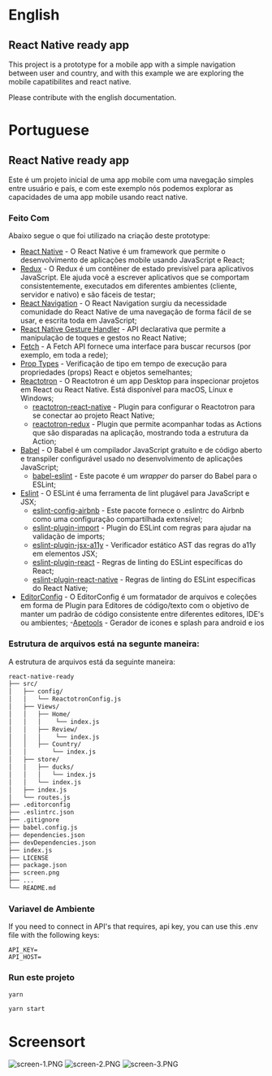 # English

## React Native ready app

This project is a prototype for a mobile app with a simple navigation between user and country, and with this example we are exploring the mobile capatibilites and react native.

Please contribute with the english documentation.

# Portuguese

## React Native ready app

Este é um projeto inicial de uma app mobile com uma navegação simples entre usuário e país, e com este exemplo nós podemos explorar as capacidades de uma app mobile usando react native.

### Feito Com 

Abaixo segue o que foi utilizado na criação deste prototype:

- [React Native](http://facebook.github.io/react-native/) - O React Native é um framework que permite o desenvolvimento de aplicações mobile usando JavaScript e React;
- [Redux](https://redux.js.org/) - O Redux é um contêiner de estado previsível para aplicativos JavaScript. Ele ajuda você a escrever aplicativos que se comportam consistentemente, executados em diferentes ambientes (cliente, servidor e nativo) e são fáceis de testar; 
- [React Navigation](https://reactnavigation.org/) - O React Navigation surgiu da necessidade comunidade do React Native de uma navegação de forma fácil de se usar, e escrita toda em JavaScript;
- [React Native Gesture Handler](https://kmagiera.github.io/react-native-gesture-handler/) - API declarativa que permite a manipulação de toques e gestos no React Native;
- [Fetch](https://developer.mozilla.org/pt-BR/docs/Web/API/Fetch_API) - A Fetch API fornece uma interface para buscar recursos (por exemplo, em toda a rede);
- [Prop Types](https://github.com/facebook/prop-types) - Verificação de tipo em tempo de execução para propriedades (props) React e objetos semelhantes;
- [Reactotron](https://github.com/infinitered/reactotron) - O Reactotron é um app Desktop para inspecionar projetos em React ou React Native. Está disponível para macOS, Linux e Windows;
  - [reactotron-react-native](https://github.com/infinitered/reactotron/blob/master/docs/quick-start-react-native.md) - Plugin para configurar o Reactotron para se conectar ao projeto React Native;
  - [reactotron-redux](https://github.com/infinitered/reactotron/blob/master/docs/plugin-redux.md) - Plugin que permite acompanhar todas as Actions que são disparadas na aplicação, mostrando toda a estrutura da Action;
- [Babel](https://babeljs.io/) - O Babel é um compilador JavaScript gratuito e de código aberto e transpiler configurável usado no desenvolvimento de aplicações JavaScript;
  - [babel-eslint](https://github.com/babel/babel-eslint) - Este pacote é um _wrapper_ do parser do Babel para o ESLint;
- [Eslint](https://eslint.org/) - O ESLint é uma ferramenta de lint plugável para JavaScript e JSX;
  - [eslint-config-airbnb](https://github.com/airbnb/javascript/tree/master/packages/eslint-config-airbnb) - Este pacote fornece o .eslintrc do Airbnb como uma configuração compartilhada extensível;
  - [eslint-plugin-import](https://github.com/benmosher/eslint-plugin-import) - Plugin do ESLint com regras para ajudar na validação de imports;
  - [eslint-plugin-jsx-a11y](https://github.com/evcohen/eslint-plugin-jsx-a11y) - Verificador estático AST das regras do a11y em elementos JSX;
  - [eslint-plugin-react](https://github.com/yannickcr/eslint-plugin-react) - Regras de linting do ESLint específicas do React;
  - [eslint-plugin-react-native](https://github.com/Intellicode/eslint-plugin-react-native) - Regras de linting do ESLint específicas do React Native;
- [EditorConfig](https://editorconfig.org/) - O EditorConfig é um formatador de arquivos e coleções em forma de Plugin para Editores de código/texto com o objetivo de manter um padrão de código consistente entre diferentes editores, IDE's ou ambientes;
-[Apetools](https://apetools.webprofusion.com) - Gerador de icones e splash para android e ios

### Estrutura de arquivos está na segunte maneira:

A estrutura de arquivos está da seguinte maneira:

```bash
react-native-ready
├── src/
│   ├── config/
│   │   └── ReactotronConfig.js
│   ├── Views/
│   │   ├── Home/
│   │   │    └── index.js
│   │   ├── Review/
│   │   │    └── index.js
│   │   ├── Country/
│   │       └── index.js
│   ├── store/
│   │   ├── ducks/
│   │   │   └── index.js
│   │   └── index.js
│   ├── index.js
│   └── routes.js
├── .editorconfig
├── .eslintrc.json
├── .gitignore
├── babel.config.js
├── dependencies.json
├── devDependencies.json
├── index.js
├── LICENSE
├── package.json
├── screen.png
├── ...
└── README.md

```

### Variavel de Ambiente
If you need to connect in API's that requires, api key, you can use this .env file with the following keys:

```
API_KEY=
API_HOST=

```

### Run este projeto 

```sh
yarn

yarn start

```


# Screensort

![screen-1.PNG](screen-1.PNG) ![screen-2.PNG](screen-2.PNG) ![screen-3.PNG](screen-3.PNG)
